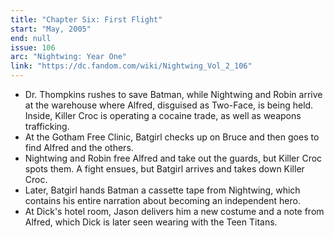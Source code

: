 ```yaml
---
title: "Chapter Six: First Flight"
start: "May, 2005"
end: null
issue: 106
arc: "Nightwing: Year One"
link: "https://dc.fandom.com/wiki/Nightwing_Vol_2_106"
---
```


- Dr. Thompkins rushes to save Batman, while Nightwing and Robin arrive at the warehouse where Alfred, disguised as Two-Face, is being held. Inside, Killer Croc is operating a cocaine trade, as well as weapons trafficking.
- At the Gotham Free Clinic, Batgirl checks up on Bruce and then goes to find Alfred and the others.
- Nightwing and Robin free Alfred and take out the guards, but Killer Croc spots them. A fight ensues, but Batgirl arrives and takes down Killer Croc.
- Later, Batgirl hands Batman a cassette tape from Nightwing, which contains his entire narration about becoming an independent hero.
- At Dick's hotel room, Jason delivers him a new costume and a note from Alfred, which Dick is later seen wearing with the Teen Titans.
